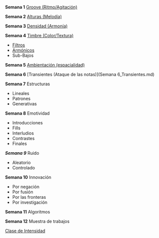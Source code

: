 __Semana 1__ [Groove (Ritmo/Agitación)](Semana1_Groove.md)   
       

__Semana 2__ [Alturas (Melodía)](Semana2_Melodia.md)

__Semana 3__ [Densidad (Armonía)](Semana3_Armonia.md)

__Semana 4__ [Timbre (Color/Textura)](Semana4_Timbre.md)
* [Filtros](https://github.com/electropipe/musicaElectronica/blob/master/Semana4_Timbre.md#tipos-de-filtro)
* [Armónicos](https://github.com/electropipe/musicaElectronica/blob/master/Semana4_Timbre.md#armonicos)
* Sub-Bajos

__Semana 5__ [Ambientación (espacialidad)](Semana5_Ambientación.md)

__Semana 6__ [Transientes (Ataque de las notas)](Semana 6_Transientes.md)

__Semana 7__ Estructuras
* Lineales
* Patrones
* Generativas

__Semana 8__ Emotividad
* Introducciones
* Fills
* Interludios
* Contrastes
* Finales

___Semana 9___ Ruido
* Aleatorio
* Controlado

__Semana 10__ Innovación
* Por negación
* Por fusión
* Por las fronteras
* Por investigación

__Semana 11__ Algoritmos


__Semana 12__ Muestra de trabajos



  [Clase de Intensidad](https://archive.org/details/ClaseDeIntensidad) 
